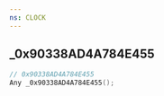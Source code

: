 ```yaml
---
ns: CLOCK
---
```

## _0x90338AD4A784E455

```c
// 0x90338AD4A784E455
Any _0x90338AD4A784E455();
```

